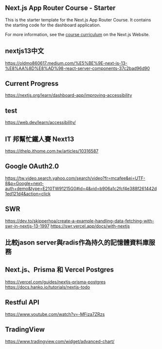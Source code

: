 ## Next.js App Router Course - Starter

This is the starter template for the Next.js App Router Course. It contains the starting code for the dashboard application.

For more information, see the [course curriculum](https://nextjs.org/learn) on the Next.js Website.

## nextjs13中文
https://oldmo860617.medium.com/%E5%BE%9E-next-js-13-%E8%AA%8D%E8%AD%98-react-server-components-37c2bad96d90

## Current Progress
https://nextjs.org/learn/dashboard-app/improving-accessibility

## test
https://web.dev/learn/accessibility/

## IT 邦幫忙鐵人賽 Next13
https://ithelp.ithome.com.tw/articles/10316587



## Google OAuth2.0
https://tw.video.search.yahoo.com/search/video?fr=mcafee&ei=UTF-8&p=Google+next-auth+demo&type=E210TW91215G0#id=4&vid=b906a1c2fcf4e388f261442d1ed121d4&action=click

## SWR
https://dev.to/skipperhoa/create-a-example-handling-data-fetching-with-swr-in-nextjs-13-1997
https://swr.vercel.app/docs/with-nextjs

## 比較jason server與radis作為持久的記憶體資料庫服務

## Next.js、Prisma 和 Vercel Postgres
https://vercel.com/guides/nextjs-prisma-postgres
https://docs.hanko.io/tutorials/nextjs-todo

## Restful API
https://www.youtube.com/watch?v=-MFiza7ZRzs

## TradingView
https://www.tradingview.com/widget/advanced-chart/